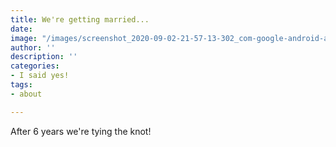 ```yaml
---
title: We're getting married...
date: 
image: "/images/screenshot_2020-09-02-21-57-13-302_com-google-android-apps-photos.jpg"
author: ''
description: ''
categories:
- I said yes!
tags:
- about

---
```

After 6 years we're tying the knot!